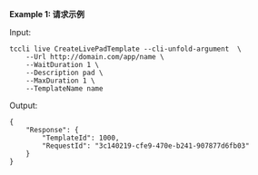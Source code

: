 **Example 1: 请求示例**



Input: 

```
tccli live CreateLivePadTemplate --cli-unfold-argument  \
    --Url http://domain.com/app/name \
    --WaitDuration 1 \
    --Description pad \
    --MaxDuration 1 \
    --TemplateName name
```

Output: 
```
{
    "Response": {
        "TemplateId": 1000,
        "RequestId": "3c140219-cfe9-470e-b241-907877d6fb03"
    }
}
```

